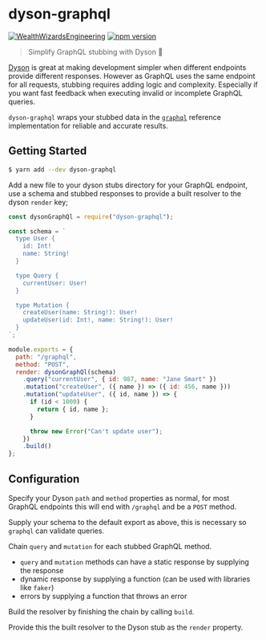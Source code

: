 # dyson-graphql

[![WealthWizardsEngineering](https://circleci.com/gh/WealthWizardsEngineering/dyson-graphql.svg?style=svg)](https://app.circleci.com/pipelines/github/WealthWizardsEngineering/dyson-graphql)
[![npm version](https://badge.fury.io/js/dyson-graphql.svg)](https://badge.fury.io/js/dyson-graphql)

> Simplify GraphQL stubbing with Dyson 🔧

[Dyson](https://github.com/webpro/dyson) is great at making development simpler when different endpoints provide different responses. 
However as GraphQL uses the same endpoint for all requests, stubbing requires adding logic and 
complexity. Especially if you want fast feedback when executing invalid or incomplete GraphQL 
queries.

`dyson-graphql` wraps your stubbed data in the [`graphql`](https://www.npmjs.com/package/graphql) 
reference implementation for reliable and accurate results.

## Getting Started

```bash
$ yarn add --dev dyson-graphql
```

Add a new file to your dyson stubs directory for your GraphQL endpoint, use a schema and stubbed 
responses to provide a built resolver to the dyson `render` key;

```javascript
const dysonGraphQl = require("dyson-graphql");

const schema = `
  type User {
    id: Int!
    name: String!
  }

  type Query {
    currentUser: User!
  }

  type Mutation {
    createUser(name: String!): User!
    updateUser(id: Int!, name: String!): User!
  }
`;

module.exports = {
  path: "/graphql",
  method: "POST",
  render: dysonGraphQl(schema)
    .query("currentUser", { id: 987, name: "Jane Smart" })
    .mutation("createUser", ({ name }) => ({ id: 456, name }))
    .mutation("updateUser", ({ id, name }) => {
      if (id < 1000) {
        return { id, name };
      }

      throw new Error("Can't update user");
    })
    .build()
};
```

## Configuration

Specify your Dyson `path` and `method` properties as normal, for most GraphQL endpoints this will 
end with `/graphql` and be a `POST` method.

Supply your schema to the default export as above, this is necessary so `graphql` can validate 
queries.

Chain `query` and `mutation` for each stubbed GraphQL method.

- `query` and `mutation` methods can have a static response by supplying the response
- dynamic response by supplying a function (can be used with libraries like `faker`)
- errors by supplying a function that throws an error

Build the resolver by finishing the chain by calling `build`.

Provide this the built resolver to the Dyson stub as the `render` property.
